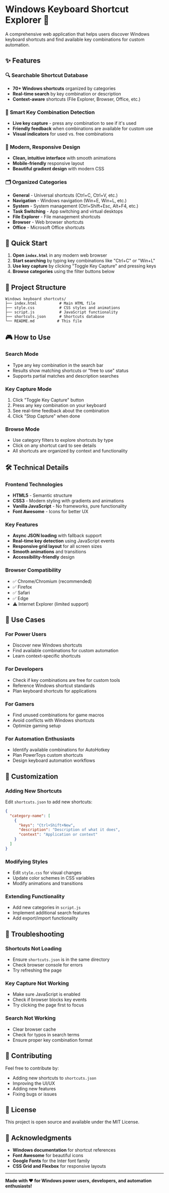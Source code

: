 # Windows Keyboard Shortcut Explorer 🎹

A comprehensive web application that helps users discover Windows keyboard shortcuts and find available key combinations for custom automation.

## ✨ Features

### 🔍 **Searchable Shortcut Database**
- **70+ Windows shortcuts** organized by categories
- **Real-time search** by key combination or description
- **Context-aware** shortcuts (File Explorer, Browser, Office, etc.)

### 🎯 **Smart Key Combination Detection**
- **Live key capture** - press any combination to see if it's used
- **Friendly feedback** when combinations are available for custom use
- **Visual indicators** for used vs. free combinations

### 📱 **Modern, Responsive Design**
- **Clean, intuitive interface** with smooth animations
- **Mobile-friendly** responsive layout
- **Beautiful gradient design** with modern CSS

### 🗂️ **Organized Categories**
- **General** - Universal shortcuts (Ctrl+C, Ctrl+V, etc.)
- **Navigation** - Windows navigation (Win+E, Win+L, etc.)
- **System** - System management (Ctrl+Shift+Esc, Alt+F4, etc.)
- **Task Switching** - App switching and virtual desktops
- **File Explorer** - File management shortcuts
- **Browser** - Web browser shortcuts
- **Office** - Microsoft Office shortcuts

## 🚀 Quick Start

1. **Open `index.html`** in any modern web browser
2. **Start searching** by typing key combinations like "Ctrl+C" or "Win+L"
3. **Use key capture** by clicking "Toggle Key Capture" and pressing keys
4. **Browse categories** using the filter buttons below

## 📁 Project Structure

```
Windows keyboard shortcuts/
├── index.html          # Main HTML file
├── style.css           # CSS styles and animations
├── script.js           # JavaScript functionality
├── shortcuts.json      # Shortcuts database
└── README.md          # This file
```

## 🎮 How to Use

### **Search Mode**
- Type any key combination in the search bar
- Results show matching shortcuts or "free to use" status
- Supports partial matches and description searches

### **Key Capture Mode**
1. Click "Toggle Key Capture" button
2. Press any key combination on your keyboard
3. See real-time feedback about the combination
4. Click "Stop Capture" when done

### **Browse Mode**
- Use category filters to explore shortcuts by type
- Click on any shortcut card to see details
- All shortcuts are organized by context and functionality

## 🛠️ Technical Details

### **Frontend Technologies**
- **HTML5** - Semantic structure
- **CSS3** - Modern styling with gradients and animations
- **Vanilla JavaScript** - No frameworks, pure functionality
- **Font Awesome** - Icons for better UX

### **Key Features**
- **Async JSON loading** with fallback support
- **Real-time key detection** using JavaScript events
- **Responsive grid layout** for all screen sizes
- **Smooth animations** and transitions
- **Accessibility-friendly** design

### **Browser Compatibility**
- ✅ Chrome/Chromium (recommended)
- ✅ Firefox
- ✅ Safari
- ✅ Edge
- ⚠️ Internet Explorer (limited support)

## 🎯 Use Cases

### **For Power Users**
- Discover new Windows shortcuts
- Find available combinations for custom automation
- Learn context-specific shortcuts

### **For Developers**
- Check if key combinations are free for custom tools
- Reference Windows shortcut standards
- Plan keyboard shortcuts for applications

### **For Gamers**
- Find unused combinations for game macros
- Avoid conflicts with Windows shortcuts
- Optimize gaming setup

### **For Automation Enthusiasts**
- Identify available combinations for AutoHotkey
- Plan PowerToys custom shortcuts
- Design keyboard automation workflows

## 🔧 Customization

### **Adding New Shortcuts**
Edit `shortcuts.json` to add new shortcuts:

```json
{
  "category-name": [
    {
      "keys": "Ctrl+Shift+New",
      "description": "Description of what it does",
      "context": "Application or context"
    }
  ]
}
```

### **Modifying Styles**
- Edit `style.css` for visual changes
- Update color schemes in CSS variables
- Modify animations and transitions

### **Extending Functionality**
- Add new categories in `script.js`
- Implement additional search features
- Add export/import functionality

## 🐛 Troubleshooting

### **Shortcuts Not Loading**
- Ensure `shortcuts.json` is in the same directory
- Check browser console for errors
- Try refreshing the page

### **Key Capture Not Working**
- Make sure JavaScript is enabled
- Check if browser blocks key events
- Try clicking the page first to focus

### **Search Not Working**
- Clear browser cache
- Check for typos in search terms
- Ensure proper key combination format

## 🤝 Contributing

Feel free to contribute by:
- Adding new shortcuts to `shortcuts.json`
- Improving the UI/UX
- Adding new features
- Fixing bugs or issues

## 📄 License

This project is open source and available under the MIT License.

## 🙏 Acknowledgments

- **Windows documentation** for shortcut references
- **Font Awesome** for beautiful icons
- **Google Fonts** for the Inter font family
- **CSS Grid and Flexbox** for responsive layouts

---

**Made with ❤️ for Windows power users, developers, and automation enthusiasts!** 
